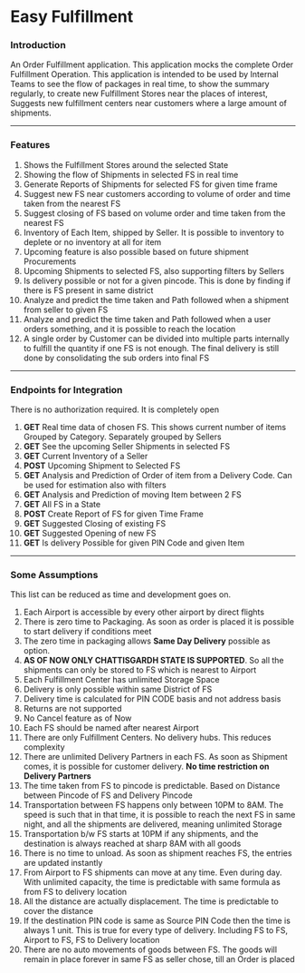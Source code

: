 # Easy Fulfillment

### Introduction
An Order Fulfillment application. This application mocks the complete Order Fulfillment Operation. This application is 
intended to be used by Internal Teams to see the flow of packages in real time, to show the summary regularly,
to create new Fulfillment Stores near the places of interest, Suggests new fulfillment centers near customers where
a large amount of shipments.

___
### Features
1. Shows the Fulfillment Stores around the selected State
2. Showing the flow of Shipments in selected FS in real time
3. Generate Reports of Shipments for selected FS for given time frame
4. Suggest new FS near customers according to volume of order and time taken from the nearest FS
5. Suggest closing of FS based on volume order and time taken from the nearest FS
6. Inventory of Each Item, shipped by Seller. It is possible to inventory to deplete or no inventory at all for item
7. Upcoming feature is also possible based on future shipment Procurements
8. Upcoming Shipments to selected FS, also supporting filters by Sellers
9. Is delivery possible or not for a given pincode. This is done by finding if there is FS present in same district
10. Analyze and predict the time taken and Path followed when a shipment from seller to given FS
11. Analyze and predict the time taken and Path followed when a user orders something, and it is possible to
    reach the location
12. A single order by Customer can be divided into multiple parts internally to fulfill the quantity if one 
    FS is not enough. The final delivery is still done by consolidating the sub orders into final FS


___
### Endpoints for Integration
There is no authorization required. It is completely open
1. **GET** Real time data of chosen FS. This shows current number of items Grouped by Category. Separately
   grouped by Sellers
2. **GET** See the upcoming Seller Shipments in selected FS
3. **GET** Current Inventory of a Seller
4. **POST** Upcoming Shipment to Selected FS
5. **GET** Analysis and Prediction of Order of item from a Delivery Code. Can be used for estimation also with filters
6. **GET** Analysis and Prediction of moving Item between 2 FS
7. **GET** All FS in a State
8. **POST** Create Report of FS for given Time Frame
9. **GET** Suggested Closing of existing FS
10. **GET** Suggested Opening of new FS
11. **GET** Is delivery Possible for given PIN Code and given Item

___
### Some Assumptions
This list can be reduced as time and development goes on.

1. Each Airport is accessible by every other airport by direct flights
2. There is zero time to Packaging. As soon as order is placed it is possible to start delivery if conditions meet
3. The zero time in packaging allows **Same Day Delivery** possible as option.
4. **AS OF NOW ONLY CHATTISGARDH STATE IS SUPPORTED**. So all the shipments can only be stored to FS which is nearest to
   Airport
5. Each Fulfillment Center has unlimited Storage Space
6. Delivery is only possible within same District of FS
7. Delivery time is calculated for PIN CODE basis and not address basis 
8. Returns are not supported
9. No Cancel feature as of Now
10. Each FS should be named after nearest Airport
11. There are only Fulfillment Centers. No delivery hubs. This reduces complexity
12. There are unlimited Delivery Partners in each FS. As soon as Shipment comes, it is possible for customer delivery.
    **No time restriction on Delivery Partners**
13. The time taken from FS to pincode is predictable. Based on Distance between Pincode of FS and Delivery Pincode
14. Transportation between FS happens only between 10PM to 8AM. The speed is such that in that time, it is possible to
    reach the next FS in same night, and all the shipments are delivered, meaning unlimited Storage 
15. Transportation b/w FS starts at 10PM if any shipments, and the destination is always reached at sharp 8AM with 
    all goods
16. There is no time to unload. As soon as shipment reaches FS, the entries are updated instantly
17. From Airport to FS shipments can move at any time. Even during day. With unlimited capacity, the time
    is predictable with same formula as from FS to delivery location
18. All the distance are actually displacement. The time is predictable to cover the distance
19. If the destination PIN code is same as Source PIN Code then the time is always 1 unit. This is true for every type of
    delivery. Including FS to FS, Airport to FS, FS to Delivery location
20. There are no auto movements of goods between FS. The goods will remain in place forever in same FS as seller chose,
    till an Order is placed